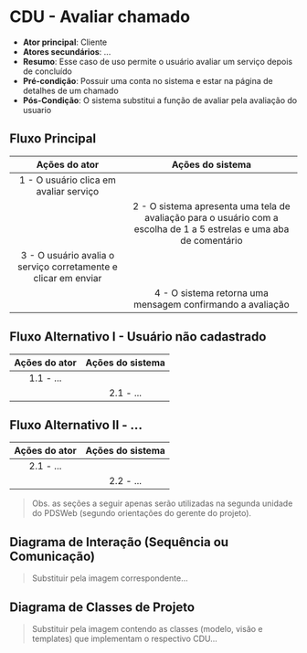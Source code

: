 # CDU - Avaliar chamado

- **Ator principal**: Cliente
- **Atores secundários**: ...	 
- **Resumo**: Esse caso de uso permite o usuário avaliar um serviço depois de concluído
- **Pré-condição**: Possuir uma conta no sistema e estar na página de detalhes de um chamado
- **Pós-Condição**: O sistema substitui a função de avaliar pela avaliação do usuario

## Fluxo Principal
| Ações do ator | Ações do sistema |
| :-----------------: | :-----------------: | 
| 1 - O usuário clica em avaliar serviço | |  
| | 2 - O sistema apresenta uma tela de avaliação para o usuário com a escolha de 1 a 5 estrelas e uma aba de comentário | 
| 3 - O usuário avalia o serviço corretamente e clicar em enviar | | 
| | 4 - O sistema retorna uma mensagem confirmando a avaliação |  

## Fluxo Alternativo I - Usuário não cadastrado
| Ações do ator | Ações do sistema |
| :-----------------: |:-----------------: | 
| 1.1 - ... | |  
| | 2.1 - ...|

## Fluxo Alternativo II - ...
| Ações do ator | Ações do sistema |
| :-----------------: | :-----------------: | 
| 2.1 - ... | |  
| | 2.2 - ... |  

> Obs. as seções a seguir apenas serão utilizadas na segunda unidade do PDSWeb (segundo orientações do gerente do projeto).

## Diagrama de Interação (Sequência ou Comunicação)

> Substituir pela imagem correspondente...

## Diagrama de Classes de Projeto

> Substituir pela imagem contendo as classes (modelo, visão e templates) que implementam o respectivo CDU...

